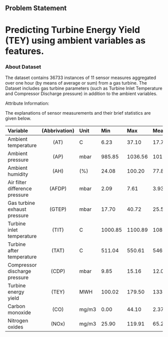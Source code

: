 ## **Problem Statement**
# Predicting Turbine Energy Yield (TEY) using ambient variables as features.

### About Dataset

The dataset contains 36733 instances of 11 sensor measures aggregated over one hour (by means of average or sum) from a gas turbine. 
The Dataset includes gas turbine parameters (such as Turbine Inlet Temperature and Compressor Discharge pressure) in addition to the ambient variables.

Attribute Information:

The explanations of sensor measurements and their brief statistics are given below.

|Variable|(Abbrivation)|Unit|Min|Max|Mean|
|:------|:------:|:------|:------|:------|:------|
|Ambient temperature |(AT)| C| 6.23| 37.10| 17.71|
|Ambient pressure |(AP)| mbar |985.85 |1036.56 |1013.07|
|Ambient humidity |(AH)| (%) |24.08 |100.20 |77.87|
|Air filter difference pressure |(AFDP)| mbar |2.09 |7.61 |3.93|
|Gas turbine exhaust pressure |(GTEP)| mbar |17.70 |40.72 |25.56|
|Turbine inlet temperature |(TIT)| C |1000.85 |1100.89 |1081.43|
|Turbine after temperature |(TAT)| C |511.04 |550.61 |546.16|
|Compressor discharge pressure |(CDP)| mbar |9.85 |15.16 |12.06|
|Turbine energy yield |(TEY)| MWH |100.02 |179.50 |133.51|
|Carbon monoxide |(CO)| mg/m3 |0.00 |44.10 |2.37|
|Nitrogen oxides |(NOx)| mg/m3 |25.90 |119.91 |65.29|

